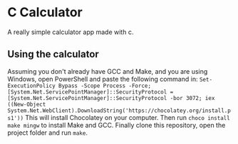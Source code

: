# C Calculator
A really simple calculator app made with c.

## Using the calculator
Assuming you don't already have GCC and Make, and you are using Windows, open PowerShell and paste the following command in:
```Set-ExecutionPolicy Bypass -Scope Process -Force; [System.Net.ServicePointManager]::SecurityProtocol = [System.Net.ServicePointManager]::SecurityProtocol -bor 3072; iex ((New-Object System.Net.WebClient).DownloadString('https://chocolatey.org/install.ps1'))``` This will install Chocolatey on your computer. Then run ```choco install make mingw``` to install Make and GCC. Finally clone this repository, open the project folder and run ```make```.
